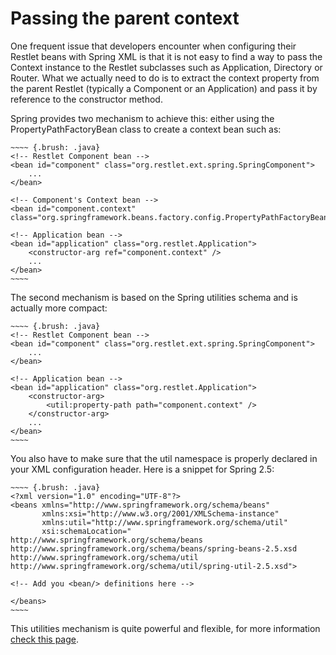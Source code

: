 # Passing the parent context

One frequent issue that developers encounter when configuring their
Restlet beans with Spring XML is that it is not easy to find a way to
pass the Context instance to the Restlet subclasses such as Application,
Directory or Router. What we actually need to do is to extract the
context property from the parent Restlet (typically a Component or an
Application) and pass it by reference to the constructor method.

Spring provides two mechanism to achieve this: either using the
PropertyPathFactoryBean class to create a context bean such as:
```
~~~~ {.brush: .java}
<!-- Restlet Component bean -->
<bean id="component" class="org.restlet.ext.spring.SpringComponent">
    ...
</bean>

<!-- Component's Context bean -->
<bean id="component.context" class="org.springframework.beans.factory.config.PropertyPathFactoryBean"/>

<!-- Application bean -->
<bean id="application" class="org.restlet.Application">
    <constructor-arg ref="component.context" />
    ...
</bean>
~~~~
```
The second mechanism is based on the Spring utilities schema and is
actually more compact:
```
~~~~ {.brush: .java}
<!-- Restlet Component bean -->
<bean id="component" class="org.restlet.ext.spring.SpringComponent">
    ...
</bean>

<!-- Application bean -->
<bean id="application" class="org.restlet.Application">
    <constructor-arg>
        <util:property-path path="component.context" />
    </constructor-arg>
    ...
</bean>
~~~~
```
You also have to make sure that the util namespace is properly declared
in your XML configuration header. Here is a snippet for Spring 2.5:
```
~~~~ {.brush: .java}
<?xml version="1.0" encoding="UTF-8"?>
<beans xmlns="http://www.springframework.org/schema/beans"
       xmlns:xsi="http://www.w3.org/2001/XMLSchema-instance"
       xmlns:util="http://www.springframework.org/schema/util"
       xsi:schemaLocation="
http://www.springframework.org/schema/beans http://www.springframework.org/schema/beans/spring-beans-2.5.xsd
http://www.springframework.org/schema/util http://www.springframework.org/schema/util/spring-util-2.5.xsd">

<!-- Add you <bean/> definitions here -->

</beans>
~~~~
```
This utilities mechanism is quite powerful and flexible, for more
information [check this
page](http://static.springframework.org/spring/docs/2.5.x/reference/xsd-config.html#xsd-config-body-schemas-util-property-path).
